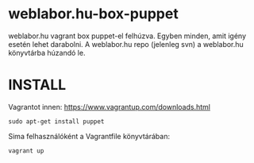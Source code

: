 weblabor.hu-box-puppet
======================

weblabor.hu vagrant box puppet-el felhúzva. Egyben minden, amit igény
esetén lehet darabolni. A weblabor.hu repo (jelenleg svn) a weblabor.hu
könyvtárba húzandó le.

INSTALL
=======

Vagrantot innen: https://www.vagrantup.com/downloads.html

```shell
sudo apt-get install puppet
```

Sima felhasználóként a Vagrantfile könyvtárában:
```shell
vagrant up
```